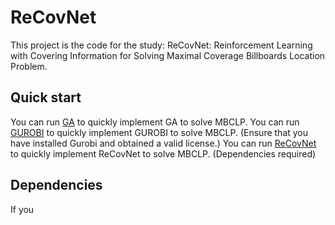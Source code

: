# ReCovNet
This project is the code for the study: ReCovNet: Reinforcement Learning with Covering Information for Solving Maximal Coverage Billboards Location Problem.

## Quick start
You can run [GA](https://github.com/HIGISX/ReCovNet/blob/master/Billboard_MCLP_GA.ipynb) to quickly implement GA to solve MBCLP.
You can run [GUROBI](https://github.com/HIGISX/ReCovNet/blob/master/Billboard_MCLP_solver.ipynb) to quickly implement GUROBI to solve MBCLP. (Ensure that you have installed Gurobi and obtained a valid license.)
You can run [ReCovNet](https://github.com/HIGISX/ReCovNet/blob/master/Billboards_MCLP_DRL.ipynb) to quickly implement ReCovNet to solve MBCLP. (Dependencies required)

## Dependencies
If you 

